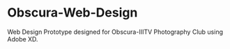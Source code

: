 # Obscura-Web-Design
Web Design Prototype designed for Obscura-IIITV Photography Club using Adobe XD.
